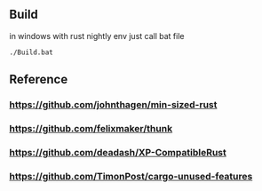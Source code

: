 ## Build
in windows with rust nightly env
just call bat file
```shell
./Build.bat
```
## Reference 
### https://github.com/johnthagen/min-sized-rust
### https://github.com/felixmaker/thunk
### https://github.com/deadash/XP-CompatibleRust
### https://github.com/TimonPost/cargo-unused-features

